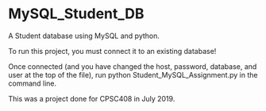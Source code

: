 # MySQL_Student_DB

A Student database using MySQL and python.

To run this project, you must connect it to an existing database!

Once connected (and you have changed the host, password, database, and user at the top of the file), run python Student_MySQL_Assignment.py in the command line.

This was a project done for CPSC408 in July 2019.
